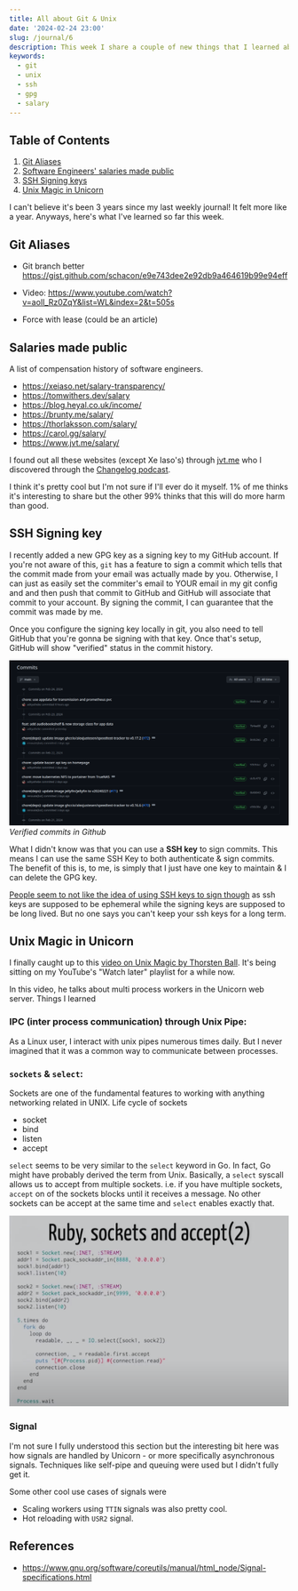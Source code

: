 ```yaml
---
title: All about Git & Unix
date: '2024-02-24 23:00'
slug: /journal/6
description: This week I share a couple of new things that I learned about Git
keywords:
  - git
  - unix
  - ssh
  - gpg
  - salary
---
```


<div class="table-of-contents">

## Table of Contents

1. [Git Aliases](#git-aliases)
2. [Software Engineers' salaries made public](#salaries-made-public)
3. [SSH Signing keys](#ssh-signing-keys)
4. [Unix Magic in Unicorn](#unix-magic-in-unicorn)

</div>

I can't believe it's been 3 years since my last weekly journal! It felt more like a year. Anyways, here's what I've learned so far this week.

## Git Aliases

- Git branch better
  https://gist.github.com/schacon/e9e743dee2e92db9a464619b99e94eff

- Video: https://www.youtube.com/watch?v=aolI_Rz0ZqY&list=WL&index=2&t=505s

- Force with lease (could be an article)

## Salaries made public

A list of compensation history of software engineers.

- https://xeiaso.net/salary-transparency/
- https://tomwithers.dev/salary
- https://blog.heyal.co.uk/income/
- https://brunty.me/salary/
- https://thorlaksson.com/salary/
- https://carol.gg/salary/
- https://www.jvt.me/salary/

I found out all these websites (except Xe Iaso's) through [jvt.me](https://jvt.me) who I discovered through the [Changelog podcast](https://changelog.com/friends/31).

I think it's pretty cool but I'm not sure if I'll ever do it myself. 1% of me thinks it's interesting to share but the other 99% thinks that this will do more harm than good.

## SSH Signing key

I recently added a new GPG key as a signing key to my GitHub account. If you're not aware of this, `git` has a feature to sign a commit which tells that the commit made from your email was actually made by you. Otherwise, I can just as easily set the commiter's email to YOUR email in my git config and and then push that commit to GitHub and GitHub will associate that commit to your account. By signing the commit, I can guarantee that the commit was made by me.

Once you configure the signing key locally in git, you also need to tell GitHub that you're gonna be signing with that key. Once that's setup, GitHub will show "verified" status in the commit history.

![Verified commits in Github](github-verified-commits.png)
_Verified commits in Github_

What I didn't know was that you can use a **SSH key** to sign commits. This means I can use the same SSH Key to both authenticate & sign commits. The benefit of this is, to me, is simply that I just have one key to maintain & I can delete the GPG key.

[People seem to not like the idea of using SSH keys to sign though](https://news.ycombinator.com/item?id=32835335) as ssh keys are supposed to be ephemeral while the signing keys are supposed to be long lived. But no one says you can't keep your ssh keys for a long term.

## Unix Magic in Unicorn

I finally caught up to this [video on Unix Magic by Thorsten Ball](https://youtu.be/DGhlQomeqKc?si=0IK1YwHhbM4JMr9g). It's being sitting on my YouTube's "Watch later" playlist for a while now.

In this video, he talks about multi process workers in the Unicorn web server. Things I learned

### IPC (inter process communication) through Unix Pipe:

As a Linux user, I interact with unix pipes numerous times daily. But I never imagined that it was a common way to communicate between processes.

### `sockets` & `select`:

Sockets are one of the fundamental features to working with anything networking related in UNIX. Life cycle of sockets

- socket
- bind
- listen
- accept

`select` seems to be very similar to the `select` keyword in Go. In fact, Go might have probably derived the term from Unix. Basically, a `select` syscall allows us to accept from multiple sockets. i.e. if you have multiple sockets, `accept` on of the sockets blocks until it receives a message. No other sockets can be accept at the same time and `select` enables exactly that.

![](./ruby-sockets-select.png)

### Signal

I'm not sure I fully understood this section but the interesting bit here was how signals are handled by Unicorn - or more specifically asynchronous signals. Techniques like self-pipe and queuing were used but I didn't fully get it.

Some other cool use cases of signals were

- Scaling workers using `TTIN` signals was also pretty cool.
- Hot reloading with `USR2` signal.

## References

- https://www.gnu.org/software/coreutils/manual/html_node/Signal-specifications.html
